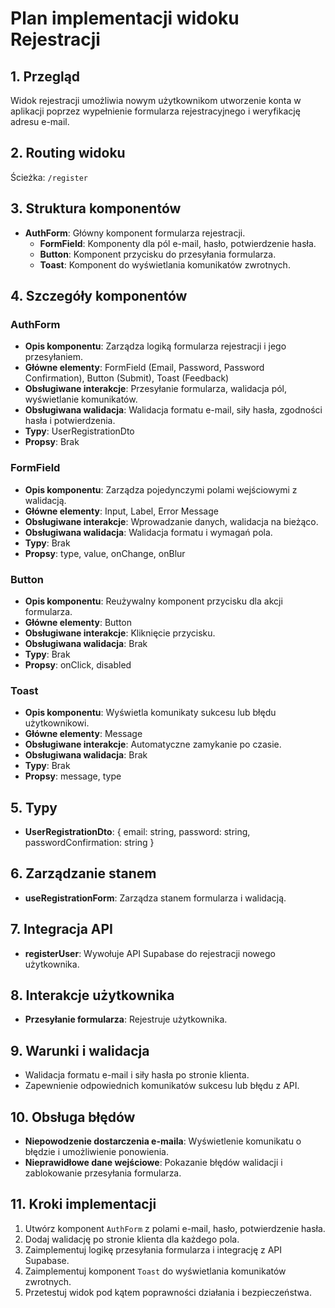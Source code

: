 # Plan implementacji widoku Rejestracji

## 1. Przegląd
Widok rejestracji umożliwia nowym użytkownikom utworzenie konta w aplikacji poprzez wypełnienie formularza rejestracyjnego i weryfikację adresu e-mail.

## 2. Routing widoku
Ścieżka: `/register`

## 3. Struktura komponentów
- **AuthForm**: Główny komponent formularza rejestracji.
  - **FormField**: Komponenty dla pól e-mail, hasło, potwierdzenie hasła.
  - **Button**: Komponent przycisku do przesyłania formularza.
  - **Toast**: Komponent do wyświetlania komunikatów zwrotnych.

## 4. Szczegóły komponentów
### AuthForm
- **Opis komponentu**: Zarządza logiką formularza rejestracji i jego przesyłaniem.
- **Główne elementy**: FormField (Email, Password, Password Confirmation), Button (Submit), Toast (Feedback)
- **Obsługiwane interakcje**: Przesyłanie formularza, walidacja pól, wyświetlanie komunikatów.
- **Obsługiwana walidacja**: Walidacja formatu e-mail, siły hasła, zgodności hasła i potwierdzenia.
- **Typy**: UserRegistrationDto
- **Propsy**: Brak

### FormField
- **Opis komponentu**: Zarządza pojedynczymi polami wejściowymi z walidacją.
- **Główne elementy**: Input, Label, Error Message
- **Obsługiwane interakcje**: Wprowadzanie danych, walidacja na bieżąco.
- **Obsługiwana walidacja**: Walidacja formatu i wymagań pola.
- **Typy**: Brak
- **Propsy**: type, value, onChange, onBlur

### Button
- **Opis komponentu**: Reużywalny komponent przycisku dla akcji formularza.
- **Główne elementy**: Button
- **Obsługiwane interakcje**: Kliknięcie przycisku.
- **Obsługiwana walidacja**: Brak
- **Typy**: Brak
- **Propsy**: onClick, disabled

### Toast
- **Opis komponentu**: Wyświetla komunikaty sukcesu lub błędu użytkownikowi.
- **Główne elementy**: Message
- **Obsługiwane interakcje**: Automatyczne zamykanie po czasie.
- **Obsługiwana walidacja**: Brak
- **Typy**: Brak
- **Propsy**: message, type

## 5. Typy
- **UserRegistrationDto**: { email: string, password: string, passwordConfirmation: string }

## 6. Zarządzanie stanem
- **useRegistrationForm**: Zarządza stanem formularza i walidacją.

## 7. Integracja API
- **registerUser**: Wywołuje API Supabase do rejestracji nowego użytkownika.

## 8. Interakcje użytkownika
- **Przesyłanie formularza**: Rejestruje użytkownika.

## 9. Warunki i walidacja
- Walidacja formatu e-mail i siły hasła po stronie klienta.
- Zapewnienie odpowiednich komunikatów sukcesu lub błędu z API.

## 10. Obsługa błędów
- **Niepowodzenie dostarczenia e-maila**: Wyświetlenie komunikatu o błędzie i umożliwienie ponowienia.
- **Nieprawidłowe dane wejściowe**: Pokazanie błędów walidacji i zablokowanie przesyłania formularza.

## 11. Kroki implementacji
1. Utwórz komponent `AuthForm` z polami e-mail, hasło, potwierdzenie hasła.
2. Dodaj walidację po stronie klienta dla każdego pola.
3. Zaimplementuj logikę przesyłania formularza i integrację z API Supabase.
4. Zaimplementuj komponent `Toast` do wyświetlania komunikatów zwrotnych.
5. Przetestuj widok pod kątem poprawności działania i bezpieczeństwa. 